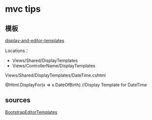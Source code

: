 ﻿# mvc tips 

## 模板

[display-and-editor-templates](https://www.exceptionnotfound.net/asp-net-mvc-demystified-display-and-editor-templates/)

Locations：

- Views/Shared/DisplayTemplates
- Views/ControllerName/DisplayTemplates



Views/Shared/DisplayTemplates/DateTime.cshtml

@Html.DisplayFor(x => x.DateOfBirth) //Display Template for DateTime


## sources

[BootstrapEditorTemplates](https://github.com/MacawNL/BootstrapEditorTemplates)


